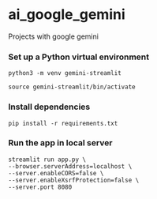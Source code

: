 # ai_google_gemini
Projects with google gemini




### Set up a Python virtual environment
```
python3 -m venv gemini-streamlit

source gemini-streamlit/bin/activate
```


### Install dependencies
```
pip install -r requirements.txt
```

### Run the app in local server
```
streamlit run app.py \
--browser.serverAddress=localhost \
--server.enableCORS=false \
--server.enableXsrfProtection=false \
--server.port 8080
```